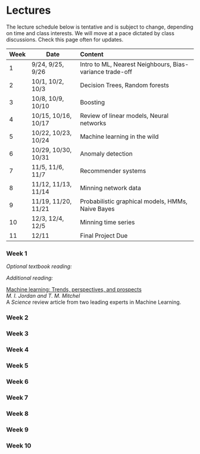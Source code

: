 # Lectures

The lecture schedule below is tentative and is subject to change,
depending on time and class interests.  We will move at a pace
dictated by class discussions.  Check this page often for updates.


| Week | Date                  | Content                                                     |
|------|-----------------------|:------------------------------------------------------------|
| 1    | 9/24, 9/25, 9/26      | Intro to  ML, Nearest Neighbours, Bias-variance trade-off   |
| 2    | 10/1, 10/2, 10/3      | Decision Trees, Random forests                              |
| 3    | 10/8, 10/9, 10/10     | Boosting                                                    |
| 4    | 10/15, 10/16, 10/17   | Review of linear models, Neural networks                    |
| 5    | 10/22, 10/23, 10/24   | Machine learning in the wild                                |
| 6    | 10/29, 10/30, 10/31   | Anomaly detection                                           | 
| 7    | 11/5, 11/6, 11/7      | Recommender systems                                         |
| 8    | 11/12, 11/13, 11/14   | Minning network data                                        |
| 9    | 11/19, 11/20, 11/21   | Probabilistic graphical models, HMMs, Naive Bayes           |
| 10   | 12/3, 12/4, 12/5      | Minning time series                                         |
| 11   | 12/11                 | Final Project Due                                           |


### Week 1



*Optional textbook reading:*

*Additional reading:*

[Machine learning: Trends, perspectives, and prospects](http://www.sciencemag.org/content/349/6245/255.full.pdf) <br/>
*M. I. Jordan and T. M. Mitchel* <br/>
A *Science* review article from two leading experts in Machine Learning.


### Week 2
### Week 3
### Week 4
### Week 5
### Week 6
### Week 7
### Week 8
### Week 9
### Week 10
